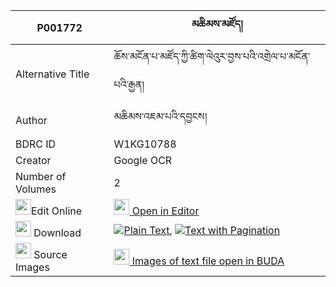 |P001772|མཆིམས་མཛོད། 
| --- | --- 
|Alternative Title |ཆོས་མངོན་པ་མཛོད་ཀྱི་ཚིག་ལེའུར་བྱས་པའི་འགྲེལ་པ་མངོན་པའི་རྒྱན།
|Author| མཆིམས་འཇམ་པའི་དབྱངས།
|BDRC ID | W1KG10788
|Creator | Google OCR
|Number of Volumes| 2
|<img width="25" src="https://img.icons8.com/color/25/000000/edit-property.png">Edit Online| [<img width="25" src="https://avatars.githubusercontent.com/u/45091458?s=200&v=4"> Open in Editor](http://editor.openpecha.org/P001772)
|<img width="25" src="https://img.icons8.com/fluent/48/000000/download-2.png"/>  Download | [![](https://img.icons8.com/color/20/000000/txt.png)Plain Text](https://github.com/Openpecha/P001772/releases/download/v1/chim_dzo_plain_P001772.zip), [![](https://img.icons8.com/color/20/000000/txt.png)Text with Pagination](https://github.com/Openpecha/P001772/releases/download/v1/chim_dzo_pages_P001772.zip)
|<img width="25" src="https://img.icons8.com/plasticine/100/000000/pictures-folder.png"/>  Source Images | [<img width="25" src="https://library.bdrc.io/icons/BUDA-small.svg"> Images of text file open in BUDA](https://library.bdrc.io/show/bdr:W1KG10788)